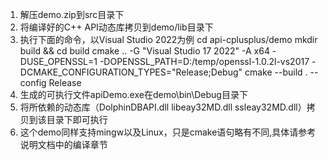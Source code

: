 1. 解压demo.zip到src目录下
2. 将编译好的C++ API动态库拷贝到demo/lib目录下
3. 执行下面的命令，以Visual Studio 2022为例
cd api-cplusplus/demo
mkdir build && cd build
cmake .. -G "Visual Studio 17 2022" -A x64 -DUSE_OPENSSL=1 -DOPENSSL_PATH=D:/temp/openssl-1.0.2l-vs2017 -DCMAKE_CONFIGURATION_TYPES="Release;Debug"
cmake --build . --config Release
4. 生成的可执行文件apiDemo.exe在demo\bin\Debug目录下
5. 将所依赖的动态库（DolphinDBAPI.dll libeay32MD.dll ssleay32MD.dll）拷贝到该目录下即可执行
6. 这个demo同样支持mingw以及Linux，只是cmake语句略有不同,具体请参考说明文档中的编译章节